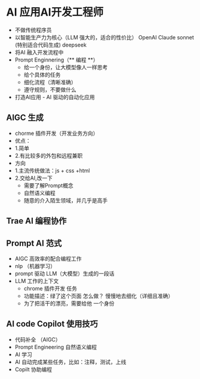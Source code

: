 # AI 应用AI开发工程师
 - 不做传统程序员
 - 以智能生产力为核心（LLM 强大的，适合的性价比）
    OpenAI
    Claude sonnet (特别适合代码生成)
    deepseek
  - 将AI 融入开发流程中
   - Prompt Enginnering（** 编程 **）
     - 给一个身份，让大模型像人一样思考
     - 给个具体的任务
     - 细化流程（清晰准确）
     - 遵守规则，不要做什么
   - 打造AI应用
    - AI 驱动的自动化应用 

## AIGC 生成
- chorme 插件开发（开发业务方向）
- 优点： 
- 1.简单 
- 2.有比较多的外包和远程兼职
- 方向
- 1.主流传统做法：js + css +html
- 2.交给AI,改一下
   - 需要了解Prompt概念
   - 自然语义编程
   - 随意的介入陌生领域，并几乎是高手
## Trae AI 编程协作


## Prompt AI 范式
 - AIGC 高效率的配合编程工作
 - nlp （机器学习）
 - prompt 驱动 LLM（大模型）生成的一段话
 - LLM 工作的上下文
   - chrome 插件开发 任务
   - 功能描述：绿了这个页面 怎么做？ 慢慢地去细化（详细且准确）
   - 为了把活干的漂亮，需要给他 一个身份 


## AI code Copilot 使用技巧
 - 代码补全 （AIGC）
 - Prompt Engineering 自然语义编程
 - AI 学习
 - AI 自动完成某些任务，比如：注释，测试，上线
 - Copilt 协助编程
